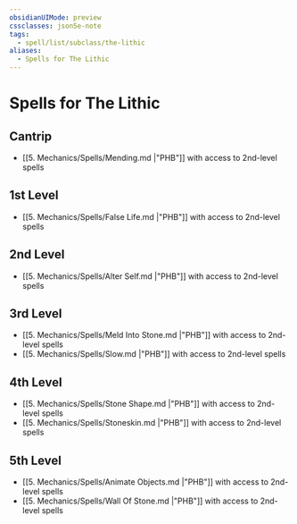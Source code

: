 ```yaml
---
obsidianUIMode: preview
cssclasses: json5e-note
tags:
  - spell/list/subclass/the-lithic
aliases:
  - Spells for The Lithic
---
```

# Spells for The Lithic

## Cantrip

- [[5. Mechanics/Spells/Mending.md \|"PHB"]] with access to 2nd-level spells

## 1st Level

- [[5. Mechanics/Spells/False Life.md \|"PHB"]] with access to 2nd-level spells

## 2nd Level

- [[5. Mechanics/Spells/Alter Self.md \|"PHB"]] with access to 2nd-level spells

## 3rd Level

- [[5. Mechanics/Spells/Meld Into Stone.md \|"PHB"]] with access to 2nd-level spells
- [[5. Mechanics/Spells/Slow.md \|"PHB"]] with access to 2nd-level spells

## 4th Level

- [[5. Mechanics/Spells/Stone Shape.md \|"PHB"]] with access to 2nd-level spells
- [[5. Mechanics/Spells/Stoneskin.md \|"PHB"]] with access to 2nd-level spells

## 5th Level

- [[5. Mechanics/Spells/Animate Objects.md \|"PHB"]] with access to 2nd-level spells
- [[5. Mechanics/Spells/Wall Of Stone.md \|"PHB"]] with access to 2nd-level spells

